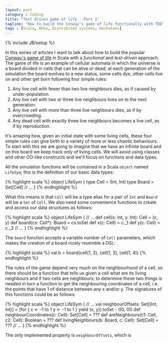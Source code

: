 ```yaml
---
layout: post
category : Coding
title: "Test driven game of life - Part 1"
tagline: "How to build the Conway's game of life functionally with TDD"
tags : [Scala, Akka, Distributed systems, Hackatons]
---
```

{% include JB/setup %}

In this series of articles I want to talk about how to build the popular [Conway's game of life](http://en.wikipedia.org/wiki/Conway's_Game_of_Life) in Scala with a *functional* and *test-driven* approach. The game of life is an example of cellular automata in which the universe is a board divided in cells that can be alive or dead; at each generation of the simulation the board evolves to a new status, some cells dye, other cells live on and other get born following four simple rules:

1. Any live cell with fewer than two live neighbours dies, as if caused by under-population.
2. Any live cell with two or three live neighbours lives on to the next generation.
3. Any live cell with more than three live neighbours dies, as if by overcrowding.
4. Any dead cell with exactly three live neighbours becomes a live cell, as if by reproduction.

It's amazing how, given an initial state with some living cells, these four simple rules can give birth to a variety of more or less chaotic behaviours. To start with this we are going to imagine that we have an infinite board and on this board we keep track only of living cells. We will avoid using classes and other OO-like constructs and we'll focus on functions and data types.

[//]: <> (@@@@@@@@@@@)

All the simulation functions will be contained in a Scala `object` named `LifeSym`; this is the definition of our basic data types:

{% highlight scala %}
object LifeSym {
  type Cell = (Int, Int)
  type Board = Set[Cell]
  // ...
}
{% endhighlight %}

What this means is that `Cell` will be a type alias for a pair of `Int` and `Board` will be a `Set` of `Cell`. We also need some convenience functions to create and access our data structures as follows:

{% highlight scala %}
object LifeSym {
  // ...
  def cell(x: Int, y: Int): Cell = (x, y)
  def board(cs: Cell*): Board = cs.toSet
  def x(c: Cell) = c._1
  def y(c: Cell) = c._2
  // ...
}
{% endhighlight %}

The `board` function accepts a variable number of `Cell` parameters, which makes the creation of a board nicely resemble a DSL:

{% highlight scala %}
val b = board(cell(1, 2), cell(1, 3), cell(1, 4))
{% endhighlight %}

The rules of the game depend very much on the neighbourhood of a cell, so there should be a function that tells us given a cell what are its living neighbours and if two cells are neighbours; to determine these two things is needed in turn a function to get the neighbouring coordinates of a cell, i.e. the points that have 1 of distance between any x and/or y. The signatures of this functions could be as follows:

{% highlight scala %}
object LifeSym {
  // ...
  val neighbourOffsets: Set[(Int, Int)] = (for {
    x <- -1 to 1
    y <- -1 to 1
  } yield (x, y)).toSet - ((0, 0))
  def neighbourCoordinates(c: Cell): Set[Cell] = ???
  def areNeighbours(c1: Cell, c2: Cell): Boolean = ???
  def livingNeighbours(b: Board, c: Cell): Set[Cell] = ???
  // ...
}
{% endhighlight %}

The only implemented property is `neighbourOffsets`, which is
